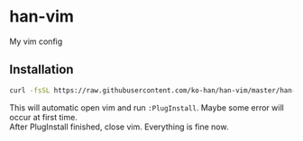 # han-vim
My vim config

## Installation
```bash
curl -fsSL https://raw.githubusercontent.com/ko-han/han-vim/master/han-vim.sh | sh
```
This will automatic open vim and run `:PlugInstall`. Maybe some error will occur at first time.  
After PlugInstall finished, close vim. Everything is fine now.